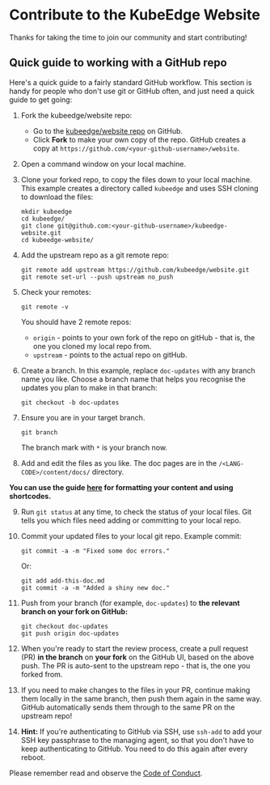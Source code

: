 # Contribute to the KubeEdge Website
Thanks for taking the time to join our community and start contributing!

## Quick guide to working with a GitHub repo

Here's a quick guide to a fairly standard GitHub workflow. This section is handy
for people who don't use git or GitHub often, and just need a quick guide to
get going:

1. Fork the kubeedge/website repo:

    * Go to the [kubeedge/website repo][kubeedge-website-repo] on GitHub.
    * Click **Fork** to make your own copy of the repo. GitHub creates a copy
      at `https://github.com/<your-github-username>/website`.

2. Open a command window on your local machine.

3. Clone your forked repo, to copy the files down to your local machine.
  This example creates a directory called `kubeedge` and uses SSH cloning to
  download the files:

    ```
    mkdir kubeedge
    cd kubeedge/
    git clone git@github.com:<your-github-username>/kubeedge-website.git
    cd kubeedge-website/
    ```

4. Add the upstream repo as a git remote repo:

    ```
    git remote add upstream https://github.com/kubeedge/website.git
    git remote set-url --push upstream no_push
    ```

5. Check your remotes:

    ```
    git remote -v
    ```

    You should have 2 remote repos:

      -  `origin` - points to your own fork of the repo on gitHub -
         that is, the one you cloned my local repo from.
      -  `upstream` - points to the actual repo on gitHub.

6. Create a branch. In this example, replace `doc-updates` with any branch name
  you like. Choose a branch name that helps you recognise the updates you plan
  to make in that branch:

    ```
    git checkout -b doc-updates
    ```

7. Ensure you are in your target branch.

    ```
    git branch
    ```

    The branch mark with `*` is your branch now.

8. Add and edit the files as you like. The doc pages are in the
  `/<LANG-CODE>/content/docs/` directory.  

**You can use the guide [here](https://sourcethemes.com/academic/docs/writing-markdown-latex/) for formatting your content and using shortcodes.**  

9. Run `git status` at any time, to check the status of your local files.
  Git tells you which files need adding or committing to your local repo.

10. Commit your updated files to your local git repo. Example commit:

    ```
    git commit -a -m "Fixed some doc errors."
    ```

    Or:

    ```
    git add add-this-doc.md
    git commit -a -m "Added a shiny new doc."
    ```

11. Push from your branch (for example, `doc-updates`) to **the relevant branch
  on your fork on GitHub:**

    ```
    git checkout doc-updates
    git push origin doc-updates
    ```

12. When you're ready to start the review process, create a pull request (PR)
  **in the branch** on **your fork** on the GitHub UI, based on the above push.
  The PR is auto-sent to the upstream repo - that is, the one you forked from.

13. If you need to make changes to the files in your PR, continue making them
  locally in the same branch, then push them again in the same way. GitHub
  automatically sends them through to the same PR on the upstream repo!

14. **Hint:** If you're authenticating to GitHub via SSH, use `ssh-add` to add
  your SSH key passphrase to the managing agent, so that you don't have to
  keep authenticating to GitHub. You need to do this again after every reboot.

Please remember read and observe the [Code of Conduct](https://github.com/cncf/foundation/blob/master/code-of-conduct.md).

[kubeedge-website-repo]: https://github.com/kubeedge/website